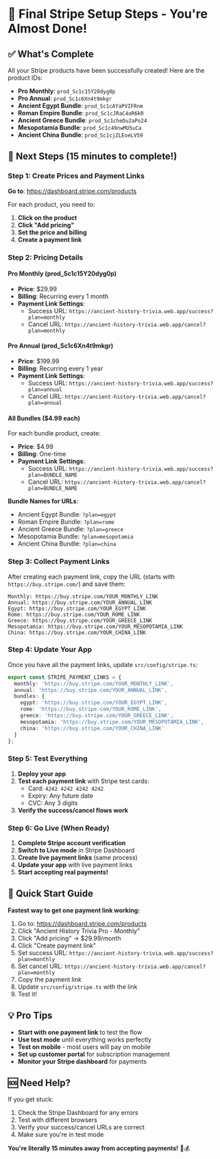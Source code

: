 # 🎯 Final Stripe Setup Steps - You're Almost Done!

## ✅ What's Complete
All your Stripe products have been successfully created! Here are the product IDs:

- **Pro Monthly**: `prod_Sc1c15Y20dyg0p`
- **Pro Annual**: `prod_Sc1c6Xn4t9mkgr`
- **Ancient Egypt Bundle**: `prod_Sc1cAYaPVIFRnm`
- **Roman Empire Bundle**: `prod_Sc1cJRaC4oR6kR`
- **Ancient Greece Bundle**: `prod_Sc1cheDu2aPo24`
- **Mesopotamia Bundle**: `prod_Sc1c49nwMU5uCa`
- **Ancient China Bundle**: `prod_Sc1cjZLEoeLV59`

## 🚀 Next Steps (15 minutes to complete!)

### Step 1: Create Prices and Payment Links

**Go to**: https://dashboard.stripe.com/products

For each product, you need to:
1. **Click on the product**
2. **Click "Add pricing"**
3. **Set the price and billing**
4. **Create a payment link**

### Step 2: Pricing Details

#### **Pro Monthly** (prod_Sc1c15Y20dyg0p)
- **Price**: $29.99
- **Billing**: Recurring every 1 month
- **Payment Link Settings**:
  - Success URL: `https://ancient-history-trivia.web.app/success?plan=monthly`
  - Cancel URL: `https://ancient-history-trivia.web.app/cancel?plan=monthly`

#### **Pro Annual** (prod_Sc1c6Xn4t9mkgr)
- **Price**: $199.99
- **Billing**: Recurring every 1 year
- **Payment Link Settings**:
  - Success URL: `https://ancient-history-trivia.web.app/success?plan=annual`
  - Cancel URL: `https://ancient-history-trivia.web.app/cancel?plan=annual`

#### **All Bundles** ($4.99 each)
For each bundle product, create:
- **Price**: $4.99
- **Billing**: One-time
- **Payment Link Settings**:
  - Success URL: `https://ancient-history-trivia.web.app/success?plan=BUNDLE_NAME`
  - Cancel URL: `https://ancient-history-trivia.web.app/cancel?plan=BUNDLE_NAME`

**Bundle Names for URLs**:
- Ancient Egypt Bundle: `?plan=egypt`
- Roman Empire Bundle: `?plan=rome`
- Ancient Greece Bundle: `?plan=greece`
- Mesopotamia Bundle: `?plan=mesopotamia`
- Ancient China Bundle: `?plan=china`

### Step 3: Collect Payment Links

After creating each payment link, copy the URL (starts with `https://buy.stripe.com/`) and save them:

```
Monthly: https://buy.stripe.com/YOUR_MONTHLY_LINK
Annual: https://buy.stripe.com/YOUR_ANNUAL_LINK
Egypt: https://buy.stripe.com/YOUR_EGYPT_LINK
Rome: https://buy.stripe.com/YOUR_ROME_LINK
Greece: https://buy.stripe.com/YOUR_GREECE_LINK
Mesopotamia: https://buy.stripe.com/YOUR_MESOPOTAMIA_LINK
China: https://buy.stripe.com/YOUR_CHINA_LINK
```

### Step 4: Update Your App

Once you have all the payment links, update `src/config/stripe.ts`:

```typescript
export const STRIPE_PAYMENT_LINKS = {
  monthly: 'https://buy.stripe.com/YOUR_MONTHLY_LINK',
  annual: 'https://buy.stripe.com/YOUR_ANNUAL_LINK',
  bundles: {
    egypt: 'https://buy.stripe.com/YOUR_EGYPT_LINK',
    rome: 'https://buy.stripe.com/YOUR_ROME_LINK',
    greece: 'https://buy.stripe.com/YOUR_GREECE_LINK',
    mesopotamia: 'https://buy.stripe.com/YOUR_MESOPOTAMIA_LINK',
    china: 'https://buy.stripe.com/YOUR_CHINA_LINK'
  }
};
```

### Step 5: Test Everything

1. **Deploy your app**
2. **Test each payment link** with Stripe test cards:
   - Card: `4242 4242 4242 4242`
   - Expiry: Any future date
   - CVC: Any 3 digits
3. **Verify the success/cancel flows work**

### Step 6: Go Live (When Ready)

1. **Complete Stripe account verification**
2. **Switch to Live mode** in Stripe Dashboard
3. **Create live payment links** (same process)
4. **Update your app** with live payment links
5. **Start accepting real payments!**

## 🎯 Quick Start Guide

**Fastest way to get one payment link working:**

1. Go to: https://dashboard.stripe.com/products
2. Click "Ancient History Trivia Pro - Monthly"
3. Click "Add pricing" → $29.99/month
4. Click "Create payment link"
5. Set success URL: `https://ancient-history-trivia.web.app/success?plan=monthly`
6. Set cancel URL: `https://ancient-history-trivia.web.app/cancel?plan=monthly`
7. Copy the payment link
8. Update `src/config/stripe.ts` with the link
9. Test it!

## 💡 Pro Tips

- **Start with one payment link** to test the flow
- **Use test mode** until everything works perfectly
- **Test on mobile** - most users will pay on mobile
- **Set up customer portal** for subscription management
- **Monitor your Stripe dashboard** for payments

## 🆘 Need Help?

If you get stuck:
1. Check the Stripe Dashboard for any errors
2. Test with different browsers
3. Verify your success/cancel URLs are correct
4. Make sure you're in test mode

**You're literally 15 minutes away from accepting payments!** 🚀💰
